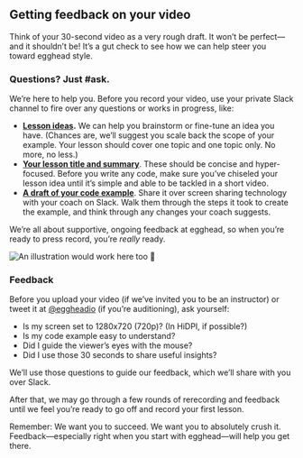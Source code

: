 ## Getting feedback on your video
Think of your 30-second video as a very rough draft. It won’t be perfect—and it shouldn’t be! It’s a gut check to see how we can help steer you toward egghead style.


### Questions? Just #ask.

We’re here to help you. Before you record your video, use your private Slack channel to fire over any questions or works in progress, like:

- [**Lesson ideas**](#what-should-you-teach)**.** We can help you brainstorm or fine-tune an idea you have. (Chances are, we’ll suggest you scale back the scope of your example. Your lesson should cover one topic and one topic only. No more, no less.)
- [**Your lesson title and summary**](#write-the-title-and-summary). These should be concise and hyper-focused. Before you write any code, make sure you’ve chiseled your lesson idea until it’s simple and able to be tackled in a short video.
- [**A draft of your code example**](#create-your-code-example). Share it over screen sharing technology with your coach on Slack. Walk them through the steps it took to create the example, and think through any changes your coach suggests.

We’re all about supportive, ongoing feedback at egghead, so when you’re ready to press record, you’re *really* ready.


![An illustration would work here too 🙂](https://media1.giphy.com/media/111ebonMs90YLu/giphy.gif)

### Feedback

Before you upload your video (if we’ve invited you to be an instructor) or tweet it at [@eggheadio](https://twitter.com/eggheadio) (if you’re auditioning), ask yourself:


- Is my screen set to 1280x720 (720p)? (In HiDPI, if possible?)
- Is my code example easy to understand?
- Did I guide the viewer’s eyes with the mouse?
- Did I use those 30 seconds to share useful insights?

We’ll use those questions to guide our feedback, which we’ll share with you over Slack.

After that, we may go through a few rounds of rerecording and feedback until we feel you’re ready to go off and record your first lesson.

Remember: We want you to succeed. We want you to absolutely crush it. Feedback—especially right when you start with egghead—will help you get there.
